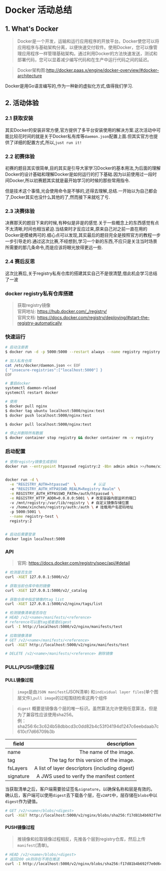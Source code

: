 # Docker 活动总结

## 1. What's Docker
> Docker是一个开发，运输和运行应用程序的开放平台。Docker使您可以将应用程序与基础架构分离，以便快速交付软件。使用Docker，您可以像管理应用程序一样管理基础架构。通过利用Docker的方法快速发送，测试和部署代码，您可以显着减少编写代码和在生产中运行代码之间的延迟。

> Docker架构图:http://docker.paas.x/engine/docker-overview/#docker-architecture

Docker是用Go语言编写的,作为一种新的虚拟化方式,值得我们学习.


## 2. 活动体验

### 2.1 获取安装
其实Docker的安装非常方便,官方提供了多平台安装使用的解决方案.这次活动中可能比较花时间的就是关于Docker私有库等`daemon.json`配置上面.但其实官方也提供了详细的配置方式,所以,`just run it!`

### 2.2 初赛体验

初赛的题目其实很简单,目的其实是引导大家学习Docker的基本用法,为后面的理解Docker的设计基础和理解Docker是如何运行的打下基础.因为以前使用过一段时间Docker,所以初赛题其实就是最开始学习的时候的那些常用指令.

但是技术这个事情,光会使用命令是不够的,还得去理解,总结.一开始以为自己都会了,Docker其实也没什么其他的了,然而接下来就吃了亏.

### 2.3 决赛体验

决赛那天的题目下来的时候,有种似是非是的感觉.关于一些概念上的东西感觉有点不太清晰,时间也相当紧迫.当结束时才反应过来,原来自己对之前一直在用的Docker是模棱两可的.细心点可以发现,其实最后的题目完全是按照官方的教程一步一步引导走的.通过这次比赛,不经想到,学习一个新的东西,不应只是关注当时场景所需要的那几条命令,而是应该将眼光放得更远一些.

### 2.4 赛后反思

这次比赛后,关于registry私有仓库的搭建其实自己不是很清楚,借此机会学习总结了一波


### docker registry私有仓库搭建

> 获取registry镜像  
> 官网地址: https://hub.docker.com/_/registry/  
> 官网文档: https://docs.docker.com/registry/deploying/#start-the-registry-automatically

### 快速运行
```bash
# 启动注册表
$ docker run -d -p 5000:5000 --restart always --name registry registry:2

# 加入私有仓库
cat /etc/docker/daemon.json << EOF
{ "insecure-registries":["localhost:5000"] }
EOF

# 重启docker
systemctl daemon-reload
systemctl restart docker

# 使用
$ docker pull nginx
$ docker tag ubuntu localhost:5000/nginx:test
$ docker push localhost:5000/nginx:test

$ docker pull localhost:5000/nginx:test

# 停止并删除所有数据
$ docker container stop registry && docker container rm -v registry
```

### 启动配置
```bash
# 使用registry镜像生成密码
docker run --entrypoint htpasswd registry:2 -Bbn admin admin >>/home/xinchen/registry/auth/htpasswd


docker run -d \
  -e "REGISTRY_AUTH=htpasswd"  \        # 认证
  -e "REGISTRY_AUTH_HTPASSWD_REALM=Registry Realm" \
  -e REGISTRY_AUTH_HTPASSWD_PATH=/auth/htpasswd \
  -e REGISTRY_HTTP_ADDR=0.0.0.0:5001 \ # 改变容器内部监听的端口
  -v /mnt/registry:/var/lib/registry \ # 自定义镜像存储位置
  -v /home/xinchen/registry/auth:/auth \ # 挂载用户名密码地址
  -p 5000:5001 \
  --name registry-test \
  registry:2


# 启动后需要登录
docker login localhost:5000
```

### API
> 官网: https://docs.docker.com/registry/spec/api/#detail

```bash
# 检测是否生效
curl -XGET 127.0.0.1:5000/v2/

# 获取当前仓库中有的镜像
curl -XGET 127.0.0.1:5000/v2/_catalog

# 获取仓库中指定镜像的tag list
curl -XGET 127.0.0.1:5000/v2/nginx/tags/list

# 检测镜像清单是否存在 
# HEAD /v2/<name>/manifests/<reference>
# reference可以是tag或者是digest
curl -I http://localhost:5000/v2/nginx/manifests/test

# 拉取镜像清单
# GET /v2/<name>/manifests/<reference>
curl -XGET http://localhost:5000/v2/nginx/manifests/test

# DELETE /v2/<name>/manifests/<reference> 删除镜像
```

### PULL/PUSH镜像过程
#### PULL镜像过程
> `image`是由`JSON manifest`(JSON清单) 和`individual layer files`(单个图层文件),`pull image`的过程围绕检索这两个组件

> `digest` 概要是镜像各个层的唯一标识。虽然算法允许使用任意算法，但是为了兼容性应该使用sha256。  
> 例：sha256:6c3c624b58dbbcd3c0dd82b4c53f04194d1247c6eebdaab7c610cf7d66709b3b

| field        | description   |  
| --------   | -----:  | 
| name     | The name of the image. |  
| tag        |   The tag for this version of the image.   |   
| fsLayers        |    A list of layer descriptors (including digest)    |  
|signature|A JWS used to verify the manifest content|

当获取清单之后，客户端需要验证签名`signature`，以确保名称和层是有效的。  
确认后，客户端可以使用`digest`去下载各个层，在`v2API`中，层存储在`blobs`中以`digest`作为键值。
```bash
# GET /v2/<name>/blobs/<digest>
curl -XGET http://localhost:5000/v2/nginx/blobs/sha256:f17d81b4b692f7e0d6c1176c86b81d9f2cb5ac5349703adca51c61debcfe413c
```

#### PUSH镜像过程
> 推镜像和拉取镜像过程相反，先推各个层到registry仓库，然后上传`manifest`(清单)。

```bash
# HEAD /v2/<name>/blobs/<digest>
# 返回200 ok则存在不用在推送
curl -I http://localhost:5000/v2/nginx/blobs/sha256:f17d81b4b692f7e0d6c1176c86b81d9f2cb5ac5349703adca51c61debcfe413c
```
